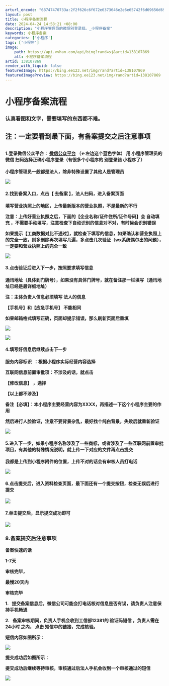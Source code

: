 ```yaml
---
arturl_encode: "68747470733a:2f2f626c6f672e6373646e2e6e65742f6d69656d696565652f:61727469636c652f64657461696c732f313338313037383639"
layout: post
title: 小程序备案流程
date: 2024-04-24 14:58:21 +08:00
description: "小程序管理员的微信别登录错。_小程序备案"
keywords: 小程序备案
categories: ['小程序']
tags: ['小程序']
image:
    path: https://api.vvhan.com/api/bing?rand=sj&artid=138107869
    alt: 小程序备案流程
artid: 138107869
render_with_liquid: false
featuredImage: https://bing.ee123.net/img/rand?artid=138107869
featuredImagePreview: https://bing.ee123.net/img/rand?artid=138107869
---
```


# 小程序备案流程

### **认真看图和文字，需要填写的东西都不难。**

## **注：一定要看到最下面，有备案提交之后注意事项**

## 

#### **1.登录微信公众平台： [微信公众平台](https://mp.weixin.qq.com/ "微信公众平台") （←左边这个蓝色字体） 用 小程序管理员的微信 扫码选择正确小程序登录（有很多个小程序的 别登录错 小程序了）**

**小程序管理员一般都是法人，除非特殊设置了其他人是管理员**

![](https://i-blog.csdnimg.cn/blog_migrate/40de5a98fd55f18d466a3fdd13eaeee9.png)

#### 2.找到备案入口，点击【 去备案 】，法人扫码，进入备案页面

**填写营业执照上的地区，上传最新版本的营业执照，不是最新的不行**

**注意：上传好营业执照之后，下面的【企业名称/证件住所/证件号码】会
自动填充
，不需要手动填写，注意检查下自动识别的信息对不对，有时候会识别错误**

**如果提示【工商数据对比不通过】，就检查下填写的信息，如果确认和营业执照上的完全一致，则多删除再次填写几遍，多点击几次验证（wx系统偶尔出的问题），
一定要和营业执照上的完全一致**

![](https://i-blog.csdnimg.cn/blog_migrate/11fae08eb2ddf2c815916144b08320e0.png)

#### 

#### 3.点击验证后进入下一步，按照要求填写信息

**通讯地址（具体到门牌号），如果没有具体门牌号，就在备注那一栏填写（通讯地址已经是最详细地址）**

**注：主体负责人信息必须填写
法人的信息**

**【手机号】和【应急手机号】
不能相同**

**如果邮箱格式填写正确，页面却提示错误，那么刷新页面后重填**

![](https://i-blog.csdnimg.cn/blog_migrate/651cd13c34bd9fbc0318668bf26960b7.png)

![](https://i-blog.csdnimg.cn/blog_migrate/9ea191fb7ad86a6441751710f5ce3802.png)

#### **4.填写好信息后继续点击下一步**

**服务内容标识  ：根据小程序实际经营内容选择**

**互联网信息前置审批项：不涉及的话，就点击**

**【修改信息】**
**，选择**

**【以上都不涉及】**

**备注【必填】：本小程序主要经营内容为XXXX，再描述一下这个小程序主要的作用**

**然后进行人脸验证，注意不要背景杂乱，最好找个纯白背景，失败后就重新验证**

![](https://i-blog.csdnimg.cn/blog_migrate/1e483def9f77af3bb2d7ac260a2fdacf.jpeg)

#### **5.进入下一步，如果小程序名称涉及了一些商标，或者涉及了一些互联网前置审批项目，有其他的特殊情况说明，就上传一下对应的文件再点击提交**

**我都是上传到小程序附件的位置，上传不对的话会有审核人员打电话**

![](https://i-blog.csdnimg.cn/blog_migrate/ed59bdbf433b8d5141185aeb31a59776.png)

#### 6.点击提交后，进入资料检查页面，最下面还有一个提交按钮，检查无误后进行 提交

![](https://i-blog.csdnimg.cn/blog_migrate/037fd52fbd798a18f010d497f01b0598.png)

#### 7.单击提交后，显示提交成功即可

![](https://i-blog.csdnimg.cn/blog_migrate/b873debbd96bb2543553b00fe93369fa.png)

### 8.备案提交后注意事项

**备案快速的话**

**1-7天**

**审核完毕，**

**最慢20天内**

**审核完毕**

**1.   提交备案信息后，微信公司可能会打电话核对信息是否有误，请负责人注意保持手机畅通**
  
**2.   备案审核期间，负责人手机会收到工信部12381的
验证码短信
，负责人需在
24小时
之内，
点击
短信中的链接，完成核验。**

**短信内容如图所示：**

![](https://i-blog.csdnimg.cn/blog_migrate/f5aa47cf37abdfc7801cdeea156a5e8d.png)

**提交成功后如图所示：**

**提交成功后继续等待审核，审核通过后法人手机会收到一个审核通过的短信**

![](https://i-blog.csdnimg.cn/blog_migrate/35ae0057d64cc04e4d92202b487033bc.png)